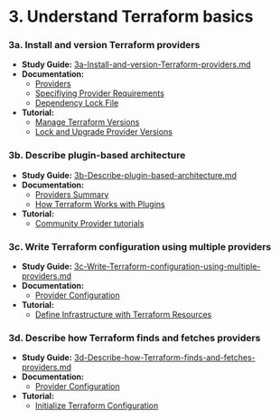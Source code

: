 # 3. Understand Terraform basics

### 3a. Install and version Terraform providers

*   **Study Guide:** [3a-Install-and-version-Terraform-providers.md](./3a-Install-and-version-Terraform-providers.md)
*   **Documentation:**
    *   [Providers](https://developer.hashicorp.com/terraform/language/v1.1.x/providers/configuration)
    *   [Specifiying Provider Requirements](https://developer.hashicorp.com/terraform/language/settings#specifying-provider-requirements)
    *   [Dependency Lock File](https://developer.hashicorp.com/terraform/language/files/dependency-lock)
*   **Tutorial:**
    *   [Manage Terraform Versions](https://developer.hashicorp.com/terraform/tutorials/configuration-language/versions)
    *   [Lock and Upgrade Provider Versions](https://developer.hashicorp.com/terraform/tutorials/configuration-language/provider-versioning)

### 3b. Describe plugin-based architecture

*   **Study Guide:** [3b-Describe-plugin-based-architecture.md](./3b-Describe-plugin-based-architecture.md)
*   **Documentation:**
    *   [Providers Summary](https://developer.hashicorp.com/terraform/language/providers)
    *   [How Terraform Works with Plugins](https://developer.hashicorp.com/terraform/plugin/how-terraform-works)
*   **Tutorial:**
    *   [Community Provider tutorials](https://developer.hashicorp.com/terraform/tutorials/community-providers)

### 3c. Write Terraform configuration using multiple providers

*   **Study Guide:** [3c-Write-Terraform-configuration-using-multiple-providers.md](./3c-Write-Terraform-configuration-using-multiple-providers.md)
*   **Documentation:**
    *   [Provider Configuration](https://developer.hashicorp.com/terraform/language/providers/configuration)
*   **Tutorial:**
    *   [Define Infrastructure with Terraform Resources](https://developer.hashicorp.com/terraform/tutorials/configuration-language/resource)

### 3d. Describe how Terraform finds and fetches providers

*   **Study Guide:** [3d-Describe-how-Terraform-finds-and-fetches-providers.md](./3d-Describe-how-Terraform-finds-and-fetches-providers.md)
*   **Documentation:**
    *   [Provider Configuration](https://developer.hashicorp.com/terraform/language/v1.1.x/providers/configuration)
*   **Tutorial:**
    *   [Initialize Terraform Configuration](https://developer.hashicorp.com/terraform/tutorials/cli/init)
